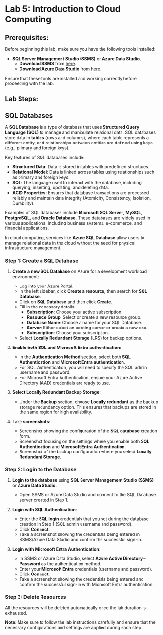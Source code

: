 # Lab 5: Introduction to Cloud Computing

## Prerequisites:
Before beginning this lab, make sure you have the following tools installed:
- **SQL Server Management Studio (SSMS)** or **Azure Data Studio**.
  - **Download SSMS** from [here](https://learn.microsoft.com/en-us/sql/ssms/download-sql-server-management-studio-ssms?view=sql-server-ver16).
  - **Download Azure Data Studio** from [here](https://learn.microsoft.com/en-us/azure-data-studio/download-azure-data-studio?tabs=win-install%2Cwin-user-install%2Credhat-install%2Cwindows-uninstall%2Credhat-uninstall#download-azure-data-studio).

Ensure that these tools are installed and working correctly before proceeding with the lab.

## Lab Steps:

## SQL Databases

A **SQL Database** is a type of database that uses **Structured Query Language (SQL)** to manage and manipulate relational data. SQL databases store data in **tables** (rows and columns), where each table represents a different entity, and relationships between entities are defined using keys (e.g., primary and foreign keys).

Key features of SQL databases include:
- **Structured Data**: Data is stored in tables with predefined structures.
- **Relational Model**: Data is linked across tables using relationships such as primary and foreign keys.
- **SQL**: The language used to interact with the database, including querying, inserting, updating, and deleting data.
- **ACID Properties**: Ensures that database transactions are processed reliably and maintain data integrity (Atomicity, Consistency, Isolation, Durability).
  
Examples of SQL databases include **Microsoft SQL Server**, **MySQL**, **PostgreSQL**, and **Oracle Database**. These databases are widely used in various applications, including business systems, e-commerce, and financial applications.

In cloud computing, services like **Azure SQL Database** allow users to manage relational data in the cloud without the need for physical infrastructure management.


### Step 1: Create a SQL Database
1. **Create a new SQL Database** on Azure for a development workload environment:
   - Log into your [Azure Portal](https://portal.azure.com/).
   - In the left sidebar, click **Create a resource**, then search for **SQL Database**.
   - Click on **SQL Database** and then click **Create**.
   - Fill in the necessary details:
     - **Subscription**: Choose your active subscription.
     - **Resource Group**: Select or create a new resource group.
     - **Database Name**: Choose a name for your SQL Database.
     - **Server**: Either select an existing server or create a new one.
     - **Subscription**: Choose your subscription.
   - Select **Locally Redundant Storage** (LRS) for backup options.
   
2. **Enable both SQL and Microsoft Entra authentication**:
   - In the **Authentication Method** section, select both **SQL Authentication** and **Microsoft Entra authentication**.
   - For SQL Authentication, you will need to specify the SQL admin username and password.
   - For Microsoft Entra Authentication, ensure your Azure Active Directory (AAD) credentials are ready to use.

3. **Select Locally Redundant Backup Storage**:
   - Under the **Backup** section, choose **Locally redundant** as the backup storage redundancy option. This ensures that backups are stored in the same region for high availability.

4. Take **screenshots**:
   - Screenshot showing the configuration of the **SQL database** creation form.
   - Screenshot focusing on the settings where you enable both **SQL Authentication** and **Microsoft Entra Authentication**.
   - Screenshot of the backup configuration where you select **Locally Redundant Storage**.

### Step 2: Login to the Database
1. **Login to the database** using **SQL Server Management Studio (SSMS)** or **Azure Data Studio**.
   - Open SSMS or Azure Data Studio and connect to the SQL Database server created in Step 1.
   
2. **Login with SQL Authentication**:
   - Enter the **SQL login** credentials that you set during the database creation in Step 1 (SQL admin username and password).
   - Click **Connect**.
   - Take a screenshot showing the credentials being entered in SSMS/Azure Data Studio and confirm the successful sign-in.

3. **Login with Microsoft Entra Authentication**:
   - In SSMS or Azure Data Studio, select **Azure Active Directory – Password** as the authentication method.
   - Enter your **Microsoft Entra** credentials (username and password).
   - Click **Connect**.
   - Take a screenshot showing the credentials being entered and confirm the successful sign-in with Microsoft Entra authentication.

### Step 3: Delete Resources
All the resources will be deleted automatically once the lab duration is exhausted.

**Note**: Make sure to follow the lab instructions carefully and ensure that the necessary configurations and settings are applied during each step.

